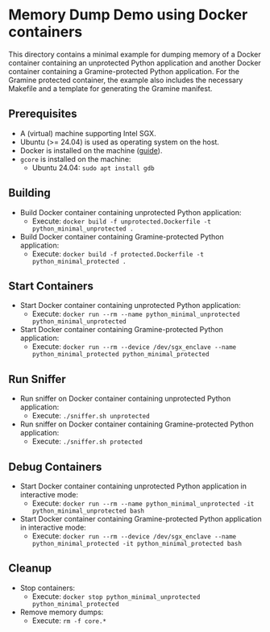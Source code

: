 # Memory Dump Demo using Docker containers

This directory contains a minimal example for dumping memory of a Docker container containing an unprotected Python application and another Docker container containing a Gramine-protected Python application.
For the Gramine protected container, the example also includes the necessary Makefile and a template for generating the Gramine manifest.


## Prerequisites

- A (virtual) machine supporting Intel SGX.
- Ubuntu (>= 24.04) is used as operating system on the host.
- Docker is installed on the machine ([guide](https://docs.docker.com/engine/install/ubuntu/)).
- `gcore` is installed on the machine:
  - Ubuntu 24.04: `sudo apt install gdb`


## Building

- Build Docker container containing unprotected Python application:
  - Execute: `docker build -f unprotected.Dockerfile -t python_minimal_unprotected .`
- Build Docker container containing Gramine-protected Python application:
  - Execute: `docker build -f protected.Dockerfile -t python_minimal_protected .`


## Start Containers

- Start Docker container containing unprotected Python application:
  - Execute: `docker run --rm --name python_minimal_unprotected python_minimal_unprotected`
- Start Docker container containing Gramine-protected Python application:
  - Execute: `docker run --rm --device /dev/sgx_enclave --name python_minimal_protected python_minimal_protected`


## Run Sniffer

- Run sniffer on Docker container containing unprotected Python application:
  - Execute: `./sniffer.sh unprotected`
- Run sniffer on Docker container containing Gramine-protected Python application:
  - Execute: `./sniffer.sh protected`


## Debug Containers

- Start Docker container containing unprotected Python application in interactive mode:
  - Execute: `docker run --rm --name python_minimal_unprotected -it python_minimal_unprotected bash`
- Start Docker container containing Gramine-protected Python application in interactive mode:
  - Execute: `docker run --rm --device /dev/sgx_enclave --name python_minimal_protected -it python_minimal_protected bash`


## Cleanup

- Stop containers:
  - Execute: `docker stop python_minimal_unprotected python_minimal_protected`
- Remove memory dumps:
  - Execute: `rm -f core.*`
